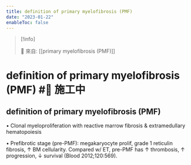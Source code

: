 ```yaml
---
title: definition of primary myelofibrosis (PMF)
date: "2023-01-22"
enableToc: false
---
```


> [!info]
>
> 🌱 來自: [[primary myelofibrosis (PMF)]]

# definition of primary myelofibrosis (PMF) #🚧 施工中

## definition of primary myelofibrosis (PMF)

• Clonal myeloproliferation with reactive marrow fibrosis & extramedullary hematopoiesis

• Prefibrotic stage (pre-PMF): megakaryocyte prolif, grade 1 reticulin fibrosis, ↑ BM cellularity. Compared w/ ET, pre-PMF has ↑ thrombosis, ↑ progression, ↓ survival (Blood 2012;120:569).

